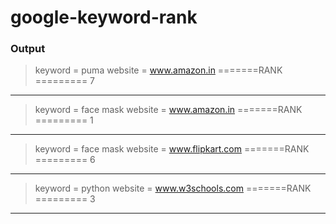 # google-keyword-rank

### Output

> keyword =  puma
> website =  www.amazon.in
> =======RANK ========= 7

---------------------------

> keyword =  face mask
> website =  www.amazon.in
> =======RANK ========= 1

---------------------------

> keyword =  face mask
> website =  www.flipkart.com
> =======RANK ========= 6

---------------------------

> keyword =  python
> website =  www.w3schools.com
> =======RANK ========= 3

---------------------------
